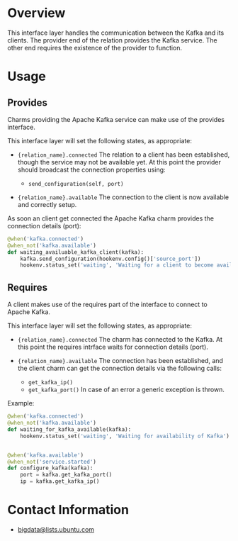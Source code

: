# Overview

This interface layer handles the communication between the Kafka and its clients.
The provider end of the relation provides the Kafka service.
The other end requires the existence of the provider to function.


# Usage

## Provides

Charms providing the Apache Kafka service can make use of the provides interface.

This interface layer will set the following states, as appropriate:

  * `{relation_name}.connected`   The relation to a client has been
    established, though the service may not be available yet. At this point the
    provider should broadcast the connection properties using:
      * `send_configuration(self, port)`

  * `{relation_name}.available`   The connection to the client is now available and correctly setup.


As soon an client get connected the Apache Kafka charm provides the connection details (port):

```python
@when('kafka.connected')
@when_not('kafka.available')
def waiting_availuable_kafka_client(kafka):
    kafka.send_configuration(hookenv.config()['source_port'])
    hookenv.status_set('waiting', 'Waiting for a client to become available')
```

## Requires

A client makes use of the requires part of the interface to connect to Apache Kafka.

This interface layer will set the following states, as appropriate:

  * `{relation_name}.connected` The charm has connected to the Kafka. 
    At this point the requires intrface waits for connection details (port).

  * `{relation_name}.available` The connection has been established, and the client charm
    can get the connection details via the following calls:
      * `get_kafka_ip()`
      * `get_kafka_port()`
    In case of an error a generic exception is thrown.

Example:

```python
@when('kafka.connected')
@when_not('kafka.available')
def waiting_for_kafka_available(kafka):
    hookenv.status_set('waiting', 'Waiting for availability of Kafka')


@when('kafka.available')
@when_not('service.started')
def configure_kafka(kafka):
    port = kafka.get_kafka_port()
    ip = kafka.get_kafka_ip()
```


# Contact Information

- <bigdata@lists.ubuntu.com>
